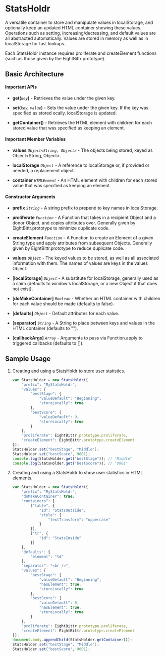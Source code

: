 # StatsHoldr

A versatile container to store and manipulate values in localStorage, and
optionally keep an updated HTML container showing these values. Operations such
as setting, increasing/decreasing, and default values are all abstracted
automatically. Values are stored in memory as well as in localStorage for fast
lookups.

Each StatsHoldr instance requires proliferate and createElement 
functions (such as those given by the EightBittr prototype).


## Basic Architecture

#### Important APIs

* **get(***`key`***)** - Retrieves the value under the given key. 

* **set(***`key`, `value`***)** - Sets the value under the given key. If the key 
was specified as stored ocally, localStorage is updated.

* **getContainer()** - Retrieves the HTML element with children for each stored
value that was specified as keeping an element.

#### Important Member Variables

* **values** *`Object<String, Object>`* - The objects being stored, keyed as
Object<String, Object>.

* **localStorage** *`Object`* - A reference to localStorage or, if provided or
needed, a replacement object.

* **container** *`HTMLEement`* - An HTML element with children for each stored
value that was specified as keeping an element.

#### Constructor Arguments

* **prefix** *`String`* - A string prefix to prepend to key names in 
localStorage.

* **proliferate** *`Function`* - A Function that takes in a recipient Object and 
a donor Object, and copies attributes over. Generally given by 
EightBittr.prototype to minimize duplicate code.

* **createElement** *`Function`* - A Function to create an Element of a given
String type and apply attributes from subsequent Objects. Generally given by
EightBittr.prototype to reduce duplicate code.

* **values** *`Object`* - The keyed values to be stored, as well as all 
associated information with them. The names of values are keys in the values 
Object.

* **[localStorage]** *`Object`* - A substitute for localStorage, generally used 
as a shim (defaults to window's localStorage, or a new Object if that does not 
exist).

* **[doMakeContainer]** *`Boolean`* - Whether an HTML container with children
for each value should be made (defaults to false).

* **[defaults]** *`Object`* - Default attributes for each value.

* **[separator]** *`String`* - A String to place between keys and values in the
HTML container (defaults to "").

* **[callbackArgs]** *`Array`* - Arguments to pass via Function.apply to 
triggered callbacks (defaults to []).


## Sample Usage

1. Creating and using a StatsHoldr to store user statistics.

    ```javascript
    var StatsHolder = new StatsHoldr({
        "prefix": "MyStatsHoldr",
        "values": {
            "bestStage": {
                "valueDefault": "Beginning",
                "storeLocally": true
            },
            "bestScore": {
                "valueDefault": 0,
                "storeLocally": true
            }
        },
        "proliferate": EightBittr.prototype.proliferate,
        "createElement": EightBittr.prototype.createElement
    });
    StatsHolder.set("bestStage", "Middle");
    StatsHolder.set("bestScore", 9001);
    console.log(StatsHolder.get("bestStage")); // "Middle"
    console.log(StatsHolder.get("bestScore")); // "9001"
    ```

2. Creating and using a StatsHoldr to show user statistics in HTML elements.

    ```javascript
    var StatsHolder = new StatsHoldr({
        "prefix": "MyStatsHoldr",
        "doMakeContainer": true,
        "containers": [
            ["table", {
                "id": "StatsOutside",
                "style": {
                    "textTransform": "uppercase"
                }
            }],
            ["tr", {
                "id": "StatsInside"
            }]
        ],
        "defaults": {
            "element": "td"
        },
        "separator": "<br />",
        "values": {
            "bestStage": {
                "valueDefault": "Beginning",
                "hasElement": true,
                "storeLocally": true
            },
            "bestScore": {
                "valueDefault": 0,
                "hasElement": true,
                "storeLocally": true
            }
        },
        "proliferate": EightBittr.prototype.proliferate,
        "createElement": EightBittr.prototype.createElement
    });
    document.body.appendChild(StatsHolder.getContainer());
    StatsHolder.set("bestStage", "Middle");
    StatsHolder.set("bestScore", 9001);
    ```